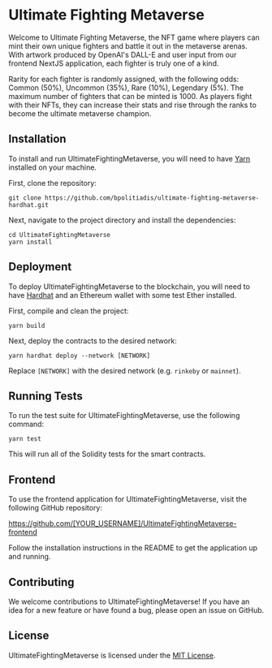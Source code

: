 # Ultimate Fighting Metaverse

Welcome to Ultimate Fighting Metaverse, the NFT game where players can mint their own unique fighters and battle it out in the metaverse arenas. With artwork produced by OpenAI's DALL-E and user input from our frontend NextJS application, each fighter is truly one of a kind.

Rarity for each fighter is randomly assigned, with the following odds: Common (50%), Uncommon (35%), Rare (10%), Legendary (5%). The maximum number of fighters that can be minted is 1000. As players fight with their NFTs, they can increase their stats and rise through the ranks to become the ultimate metaverse champion.

## Installation

To install and run UltimateFightingMetaverse, you will need to have [Yarn](https://yarnpkg.com/) installed on your machine.

First, clone the repository:

```
git clone https://github.com/bpolitiadis/ultimate-fighting-metaverse-hardhat.git
```


Next, navigate to the project directory and install the dependencies:

```
cd UltimateFightingMetaverse
yarn install
```

## Deployment

To deploy UltimateFightingMetaverse to the blockchain, you will need to have [Hardhat](https://hardhat.org/) and an Ethereum wallet with some test Ether installed.

First, compile and clean the project:

```
yarn build

```

Next, deploy the contracts to the desired network:

```
yarn hardhat deploy --network [NETWORK]

```

Replace `[NETWORK]` with the desired network (e.g. `rinkeby` or `mainnet`).

## Running Tests

To run the test suite for UltimateFightingMetaverse, use the following command:

```
yarn test
```

This will run all of the Solidity tests for the smart contracts.

## Frontend

To use the frontend application for UltimateFightingMetaverse, visit the following GitHub repository:

https://github.com/[YOUR_USERNAME]/UltimateFightingMetaverse-frontend

Follow the installation instructions in the README to get the application up and running.

## Contributing

We welcome contributions to UltimateFightingMetaverse! If you have an idea for a new feature or have found a bug, please open an issue on GitHub.

## License

UltimateFightingMetaverse is licensed under the [MIT License](LICENSE).
